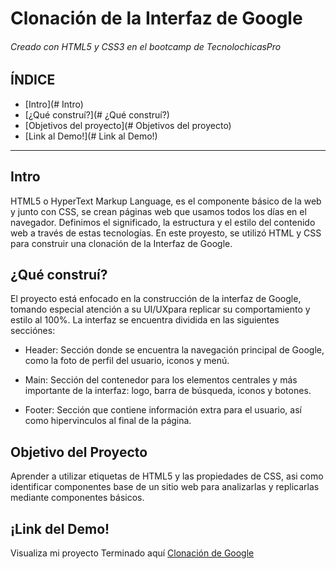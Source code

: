 # Clonación de la Interfaz de Google 
###### Creado con HTML5 y CSS3 en el bootcamp de TecnolochicasPro

## ÍNDICE
* [Intro](# Intro)
* [¿Qué construí?](# ¿Qué construí?)
* [Objetivos del proyecto](# Objetivos del proyecto)
* [Link al Demo!](# Link al Demo!)

***
## Intro
HTML5 o HyperText Markup Language, es el componente básico de la web y junto con CSS, se crean páginas web que usamos todos los días en el navegador. Definimos el significado, la estructura y el estilo del contenido web a través de estas tecnologías.
En este proyesto, se utilizó HTML y CSS para construir una clonación de la Interfaz de Google.

## ¿Qué construí?
El proyecto está enfocado en la construcción de la interfaz de Google, tomando especial atención a su UI/UXpara replicar su comportamiento y estilo al 100%. La interfaz se encuentra dividida en las siguientes secciónes:

* Header: Sección donde se encuentra la navegación principal de Google, como la foto de perfil del usuario, iconos y menú.

* Main: Sección del contenedor para los elementos centrales y más importante de la interfaz: logo, barra de búsqueda, iconos y botones.

* Footer: Sección que contiene información extra para el usuario, así como hipervinculos al final de la página.

## Objetivo del Proyecto
Aprender a utilizar etiquetas de HTML5 y las propiedades de CSS, asi como identificar componentes base de un sitio web para analizarlas y replicarlas mediante componentes básicos.

## ¡Link del Demo!
Visualiza mi proyecto Terminado aquí [Clonación de Google](https://github.com/danygpe99/danygpe99.github.io)
